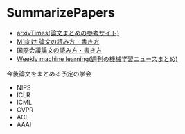 # SummarizePapers

- [arxivTimes(論文まとめの参考サイト)](https://github.com/arXivTimes/arXivTimes)
- [M1向け 論文の読み方・書き方](https://www.slideshare.net/ShinagawaSeitaro/ahclab-m1)
- [国際会議論文の読み方・書き方](http://phontron.com/slides/neubig15nlptutorial.pdf)
- [Weekly machine learning(週刊の機械学習ニュースまとめ)](https://www.getrevue.co/profile/icoxfog417/)

今後論文をまとめる予定の学会
- NIPS
- ICLR
- ICML
- CVPR
- ACL
- AAAI
